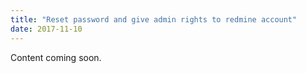 ```yaml
---
title: "Reset password and give admin rights to redmine account"
date: 2017-11-10
---
```


Content coming soon.
